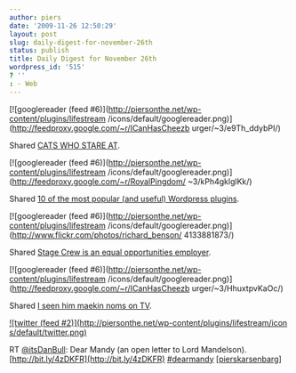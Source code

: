 ```yaml
---
author: piers
date: '2009-11-26 12:50:29'
layout: post
slug: daily-digest-for-november-26th
status: publish
title: Daily Digest for November 26th
wordpress_id: '515'
? ''
: - Web
---
```


[![googlereader (feed #6)](http://piersonthe.net/wp-content/plugins/lifestream
/icons/default/googlereader.png)](http://feedproxy.google.com/~r/ICanHasCheezb
urger/~3/e9Th_ddybPI/)

Shared [CATS WHO STARE
AT](http://feedproxy.google.com/~r/ICanHasCheezburger/~3/e9Th_ddybPI/).

[![googlereader (feed #6)](http://piersonthe.net/wp-content/plugins/lifestream
/icons/default/googlereader.png)](http://feedproxy.google.com/~r/RoyalPingdom/
~3/kPh4gklglKk/)

Shared [10 of the most popular (and useful) Wordpress
plugins](http://feedproxy.google.com/~r/RoyalPingdom/~3/kPh4gklglKk/).

[![googlereader (feed #6)](http://piersonthe.net/wp-content/plugins/lifestream
/icons/default/googlereader.png)](http://www.flickr.com/photos/richard_benson/
4133881873/)

Shared [Stage Crew is an equal opportunities
employer](http://www.flickr.com/photos/richard_benson/4133881873/).

[![googlereader (feed #6)](http://piersonthe.net/wp-content/plugins/lifestream
/icons/default/googlereader.png)](http://feedproxy.google.com/~r/ICanHasCheezb
urger/~3/HhuxtpvKaOc/)

Shared [I seen him maekin noms on
TV](http://feedproxy.google.com/~r/ICanHasCheezburger/~3/HhuxtpvKaOc/).

[![twitter (feed #2)](http://piersonthe.net/wp-content/plugins/lifestream/icon
s/default/twitter.png)](http://twitter.com/pierskarsenbarg/statuses/6079591537
)

RT [@itsDanBull](http://www.twitter.com/itsDanBull): Dear Mandy (an open
letter to Lord Mandelson). [http://bit.ly/4zDKFR](http://bit.ly/4zDKFR)
[#dearmandy](https://search.twitter.com/search?q=%23dearmandy)
[[pierskarsenbarg](http://twitter.com/pierskarsenbarg/statuses/6079591537)]

